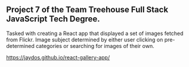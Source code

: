 ## Project 7 of the Team Treehouse Full Stack JavaScript Tech Degree. 
Tasked with creating a React app that displayed a set of images fetched from Flickr. Image subject determined by either user clicking on pre-determined categories or searching for images of their own.


https://jaydos.github.io/react-gallery-app/



